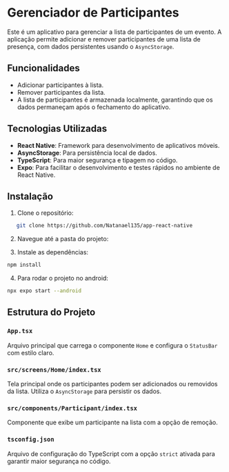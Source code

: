 # Gerenciador de Participantes

Este é um aplicativo para gerenciar a lista de participantes de um evento. A aplicação permite adicionar e remover participantes de uma lista de presença, com dados persistentes usando o `AsyncStorage`.

## Funcionalidades

- Adicionar participantes à lista.
- Remover participantes da lista.
- A lista de participantes é armazenada localmente, garantindo que os dados permaneçam após o fechamento do aplicativo.

## Tecnologias Utilizadas

- **React Native**: Framework para desenvolvimento de aplicativos móveis.
- **AsyncStorage**: Para persistência local de dados.
- **TypeScript**: Para maior segurança e tipagem no código.
- **Expo**: Para facilitar o desenvolvimento e testes rápidos no ambiente de React Native.

## Instalação

1. Clone o repositório:

```bash
   git clone https://github.com/Natanael135/app-react-native
```

2. Navegue até a pasta do projeto:

3. Instale as dependências:
```bash
npm install
```
4. Para rodar o projeto no android:
```bash
npx expo start --android
```

## Estrutura do Projeto

### `App.tsx`
Arquivo principal que carrega o componente `Home` e configura o `StatusBar` com estilo claro.

### `src/screens/Home/index.tsx`
Tela principal onde os participantes podem ser adicionados ou removidos da lista. Utiliza o `AsyncStorage` para persistir os dados.

### `src/components/Participant/index.tsx`
Componente que exibe um participante na lista com a opção de remoção.

### `tsconfig.json`
Arquivo de configuração do TypeScript com a opção `strict` ativada para garantir maior segurança no código.

